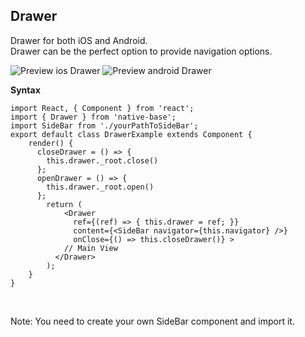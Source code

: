 ## Drawer

Drawer for both iOS and Android.<br />
Drawer can be the perfect option to provide navigation options. <br />

![Preview ios Drawer](https://docs.nativebase.io/docs/assets/ios/components/drawer.png)
![Preview android Drawer](https://docs.nativebase.io/docs/assets/android/components/drawer.png)

**Syntax**

<pre class="line-numbers"><code class="language-jsx">import React, { Component } from 'react';
import { Drawer } from 'native-base';
import SideBar from './yourPathToSideBar';
export default class DrawerExample extends Component {
    render() {
      closeDrawer = () => {
        this.drawer._root.close()
      };
      openDrawer = () => {
        this.drawer._root.open()
      };
        return (
            &lt;Drawer
              ref={(ref) => { this.drawer = ref; }}
              content={&lt;SideBar navigator={this.navigator} />}
              onClose={() => this.closeDrawer()} >
            // Main View
          &lt;/Drawer>
        );
    }
}</code></pre><br />

Note: You need to create your own SideBar component and import it.
